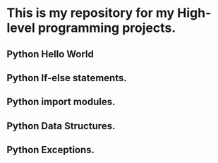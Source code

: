 # This is my repository for my High-level programming projects.

## Python Hello World
## Python If-else statements.
## Python import modules.
## Python Data Structures.
## Python Exceptions.
